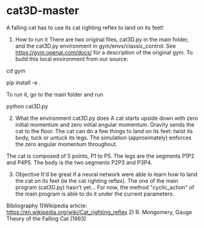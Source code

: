 # cat3D-master
A falling cat has to use its cat righting reflex to land on its feet! 

1) How to run it
There are two original files, cat3D.py in the main folder, and the cat3D.py environment in gym/envs/classic_control. See  https://gym.openai.com/docs/ for a description of the original gym. To build this local environment from our source:

cd gym

pip install -e .

To run it, go to the main folder and run

python cat3D.py

2) What the environment cat3D.py does
A cat starts upside down with zero initial momentum and zero initial angular momentum. Gravity sends the cat to the floor. The cat can do a few things to land on its feet: twist its body, tuck or untuck its legs. The simulation (approximately) enforces the zero angular momentum throughout.

The cat is composed of 5 points, P1 to P5. The legs are the segments P1P2 and P4P5. The body is the two segments P2P3 and P3P4.

3) Objective
It'd be great if a neural network were able lo learn how to land the cat on its feet (ie the cat righting reflex). The one of the main program (cat3D.py) hasn't yet...
For now, the method "cyclic_action" of the main program is able to do it under the current parameters.

Bibliography
1)Wikipedia article: https://en.wikipedia.org/wiki/Cat_righting_reflex
2) R. Mongomery, Gauge Theory of the Falling Cat (1993) 
